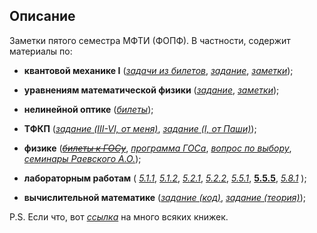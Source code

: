 ## Описание
Заметки пятого семестра МФТИ (ФОПФ). В частности, содержит материалы по:

* **квантовой механике I**
([*задачи из билетов*](https://github.com/k1242/notes_5sem/blob/main/qmec/tickets/qmec_tickets_I.pdf),
[*задание*](https://github.com/k1242/notes_5sem/blob/main/qmec/hw/qmec_hw.pdf),
[*заметки*](https://ibb.co/zNTVnNB));

* **уравнениям математической физики**
([*задание*](https://github.com/k1242/notes_5sem/blob/main/eqs_phys/hw/eqs_phys_hw.pdf),
[*заметки*](https://github.com/k1242/notes_5sem/blob/main/eqs_phys/notes/eqs_phys_notes.pdf));

* **нелинейной оптике**
([*билеты*](https://github.com/k1242/notes_5sem/blob/main/physics/nonlinear_optics_exam/n_optics_t.pdf));

* **ТФКП**
([*задание (III-VI, от меня)*](https://github.com/k1242/notes_5sem/blob/main/TFCV/hw/hw_tfcv.pdf),
[*задание (I, от Паши)*](https://github.com/k1242/notes_5sem/blob/main/TFCV/hw_tfcv/hw.pdf));

* **физике**
(~~[*билеты к ГОСу*](https://github.com/k1242/notes_5sem/blob/main/physics/gos_tickets/gos_tickets.pdf)~~,
[*программа ГОСа*](https://github.com/k1242/notes_5sem/blob/main/physics/gos_list/name.pdf),
[*вопрос по выбору*](https://github.com/k1242/notes_5sem/blob/main/labs/CQ5/CQ5.pdf),
[*cеминары Раевского А.О.*](https://github.com/k1242/notes_5sem/blob/main/physics/raevskii/raevskii.pdf));

* **лабораторным работам**
(
[*5.1.1*](https://github.com/k1242/notes_5sem/blob/main/labs/5.1.1/lab_5.1.1.pdf),
[*5.1.2*](https://github.com/k1242/notes_5sem/blob/main/labs/5.1.2/lab_5.1.2.pdf),
[*5.2.1*](https://github.com/k1242/notes_5sem/blob/main/labs/5.2.1/lab_5.2.1.pdf),
[*5.2.2*](https://github.com/k1242/notes_5sem/blob/main/labs/5.2.2/5.2.2.pdf),
[*5.5.1*](https://github.com/k1242/notes_5sem/blob/main/labs/5.5.1/5.5.1.pdf),
[**5.5.5**](https://github.com/k1242/notes_5sem/blob/main/labs/5.5.5/lab_5.5.pdf),
[*5.8.1*](https://github.com/k1242/notes_5sem/blob/main/labs/5.8.1/lab_5.8.1.pdf)
);

* **вычислительной математике**
([*задание (код)*](https://github.com/k1242/notes_5sem/tree/main/comp_math),
[*задание (теория)*](https://github.com/k1242/notes_5sem/blob/main/comp_math/theory_hw/comp_math_hw.pdf));

P.S. Если что, вот [*ссылка*](https://drive.google.com/drive/folders/15hnoHbzxn1kAa3tMfsdn90EwPzrO629Q?usp=sharing) на много всяких книжек.

